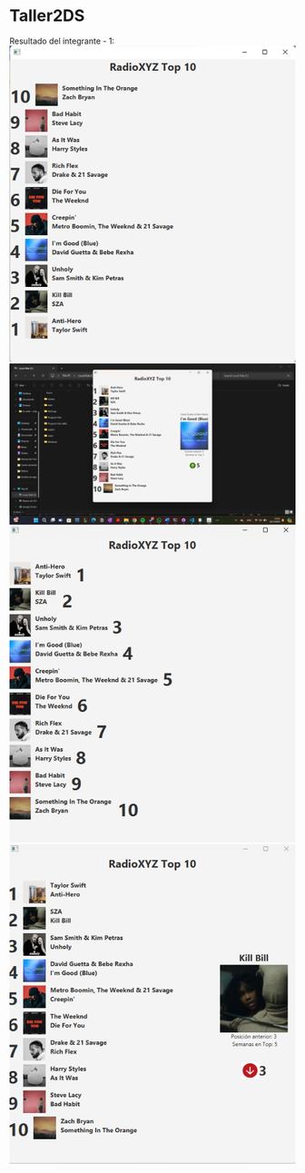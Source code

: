 # Taller2DS
Resultado del integrante - 1:
![alt text](<Resultados - Integrante 1.png>)
![alt text](image.png)
![alt text](Resultadointegrante3.png)
![alt text](<Resultado del integrante 2.png>)